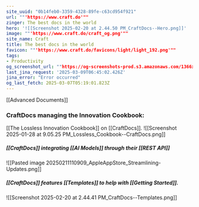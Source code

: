 ```yaml
---
site_uuid: "0b14feb0-3359-4328-89fe-c63cd954f921"
url: ""'https://www.craft.do'""
zinger: The best docs in the world
hero: '![[Screenshot 2025-02-20 at 2.44.50 PM_CraftDocs--Hero.png]]'
image: ""'https://www.craft.do/craft_og.png'""
site_name: Craft
title: The best docs in the world
favicon: ""'https://www.craft.do/favicons/light/light_192.png'""
tags:
- Productivity
og_screenshot_url: ""https://og-screenshots-prod.s3.amazonaws.com/1366x768/80/false/556bf6b3049fb4f3673395b171fb9224e36bc14e8491f17d4a9aac8ab7bc46c7.jpeg""
last_jina_request: '2025-03-09T06:45:02.426Z'
jina_error: "Error occurred"
og_last_fetch: 2025-03-07T05:19:01.823Z
---
```

[[Advanced Documents]]
### CraftDocs managing the Innovation Cookbook:
[[The Lossless Innovation Cookbook]] on [[CraftDocs]].
![[Screenshot 2025-01-28 at 9.05.25 PM_Lossless_Cookbook--CraftDocs.png]]
##### [[CraftDocs]] integrating [[AI Models]] through their [[REST API]]
![[Pasted image 20250211110909_AppleAppStore_Streamlining-Updates.png]]

##### [[CraftDocs]] features [[Templates]] to help with [[Getting Started]].
![[Screenshot 2025-02-20 at 2.44.41 PM_CraftDocs--Templates.png]]
